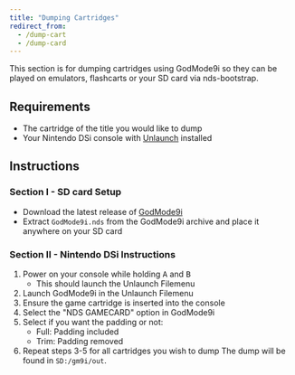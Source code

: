 ```yaml
---
title: "Dumping Cartridges"
redirect_from:
  - /dump-cart
  - /dump-card
---
```


This section is for dumping cartridges using GodMode9i so they can be played on emulators, flashcarts or your SD card via nds-bootstrap.

## Requirements
* The cartridge of the title you would like to dump
* Your Nintendo DSi console with [Unlaunch](installing-unlaunch) installed

## Instructions
### Section I - SD card Setup

- Download the latest release of [GodMode9i](https://github.com/RocketRobz/godmode9i/releases/latest)
- Extract `GodMode9i.nds` from the GodMode9i archive and place it anywhere on your SD card

### Section II - Nintendo DSi Instructions
1. Power on your console while holding <kbd>A</kbd> and <kbd>B</kbd>
   - This should launch the Unlaunch Filemenu
1. Launch GodMode9i in the Unlaunch Filemenu
1. Ensure the game cartridge is inserted into the console
1. Select the "NDS GAMECARD" option in GodMode9i
1. Select if you want the padding or not:
   - Full: Padding included
   - Trim: Padding removed
1. Repeat steps 3-5 for all cartridges you wish to dump
The dump will be found in `SD:/gm9i/out`.
